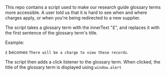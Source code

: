 This repo contains a script used to make our research guide glossary terms more accessible. A user told us that it is hard to see when and where charges apply, or when you're  being redirected to a   new  supplier.
 
The script takes a glossary term with the innerText "£", and replaces it with the first sentence of the glossary term's title.
 
Example:
 
 `£` becomes `There will be a charge to view these records`.
 
The script then adds a click listener to the glossary term. When clicked, the  title of the glossary term is displayed using `window.alert`

